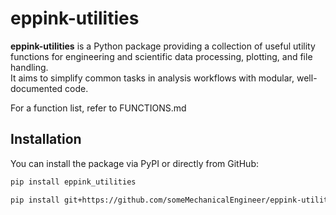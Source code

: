 # eppink-utilities

**eppink-utilities** is a Python package providing a collection of useful utility functions for engineering and scientific data processing, plotting, and file handling.  
It aims to simplify common tasks in analysis workflows with modular, well-documented code.

For a function list, refer to FUNCTIONS.md

## Installation

You can install the package via PyPI or directly from GitHub:

```bash
pip install eppink_utilities

pip install git+https://github.com/someMechanicalEngineer/eppink-utilities.git